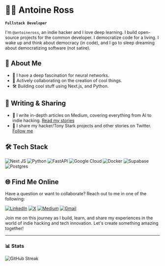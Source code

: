 # 🏄‍♂️ Antoine Ross

**`Fullstack Developer`**

I'm `@antoineross`, an indie hacker and I love deep learning. I build open-source projects for the common developer. I democratize code for a living. I wake up and think about democracy (in code), and I go to sleep dreaming about democratizing software (not satire).

## 🚀 About Me
- 🧠 I have a deep fascination for neural networks.
- 🤖 Actively collaborating on the creation of cool things.
- 🛠 Building cool stuff using Next.js, and Python.

## 📝 Writing & Sharing
- 📖 I write in-depth articles on Medium, covering everything from AI to indie hacking. [Read my stories](https://medium.com/@antoineross)
- 🧠 I share my hacker/Tony Stark projects and other stories on Twitter. [Follow me](https://twitter.com/antoineross__)

## 🛠 Tech Stack
![Next JS](https://img.shields.io/badge/Next-black?style=for-the-badge&logo=next.js&logoColor=white)
![Python](https://img.shields.io/badge/python-3670A0?style=for-the-badge&logo=python&logoColor=ffdd54)
![FastAPI](https://img.shields.io/badge/FastAPI-005571?style=for-the-badge&logo=fastapi)
![Google Cloud](https://img.shields.io/badge/GoogleCloud-%234285F4.svg?style=for-the-badge&logo=google-cloud&logoColor=white)
![Docker](https://img.shields.io/badge/docker-%230db7ed.svg?style=for-the-badge&logo=docker&logoColor=white)
![Supabase](https://img.shields.io/badge/Supabase-3ECF8E?style=for-the-badge&logo=supabase&logoColor=white)
![Postgres](https://img.shields.io/badge/postgres-%23316192.svg?style=for-the-badge&logo=postgresql&logoColor=white)

## 🌐 Find Me Online
Have a question or want to collaborate? Reach out to me in one of the following:

[![LinkedIn](https://img.shields.io/badge/linkedin-%230077B5.svg?style=for-the-badge&logo=linkedin&logoColor=white)](https://www.linkedin.com/in/antoineross)
[![X](https://img.shields.io/badge/X-%23000000.svg?style=for-the-badge&logo=X&logoColor=white)](https://twitter.com/antoineross__)
[![Medium](https://img.shields.io/badge/Medium-12100E?style=for-the-badge&logo=medium&logoColor=white)](https://medium.com/@antoineross)
[![Gmail](https://img.shields.io/badge/Gmail-D14836?style=for-the-badge&logo=gmail&logoColor=white)](mailto:developer.antoine@gmail.com)

Join me on this journey as I build, learn, and share my experiences in the world of indie hacking and tech innovation. Let's create something amazing together!

---

### 📊 Stats
![GitHub Streak](https://streak-stats.demolab.com?user=AntoineRoss&theme=gruvbox&border_radius=4.5)
